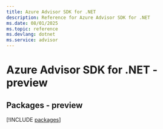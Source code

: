 ```yaml
---
title: Azure Advisor SDK for .NET
description: Reference for Azure Advisor SDK for .NET
ms.date: 08/01/2025
ms.topic: reference
ms.devlang: dotnet
ms.service: advisor
---
```

# Azure Advisor SDK for .NET - preview
## Packages - preview
[!INCLUDE [packages](advisor-index.md)]
